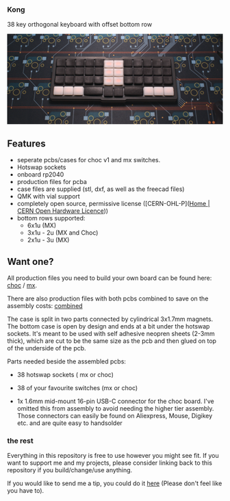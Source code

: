 ### Kong

38 key orthogonal keyboard with offset bottom row

![top](img/choc_top.png)

## Features

- seperate pcbs/cases for choc v1 and mx switches.
- Hotswap sockets
- onboard rp2040
- production files for pcba
- case files are supplied (stl, dxf, as well as the freecad files)
- QMK with vial support
- completely open source, permissive license ([CERN-OHL-P]([Home | CERN Open Hardware Licence](https://cern-ohl.web.cern.ch/home)))
- bottom rows supported: 
  - 6x1u (MX)
  - 3x1u - 2u (MX and Choc)
  - 2x1u - 3u (MX)

## Want one?

All production files you need to build your own board can be found here: [choc](./prod/choc) / [mx](./prod/mx).

There are also production files with both pcbs combined to save on the assembly costs: [combined](./prod/combined)

The case is split in two parts connected by cylindrical 3x1.7mm magnets. The bottom case is open by design and ends at a bit under the hotswap sockets. It's meant to be used with self adhesive neopren sheets (2-3mm thick), which are cut to be the same size as the pcb and then glued on top of the underside of the pcb.

Parts needed beside the assembled pcbs:

- 38 hotswap sockets ( mx or choc)

- 38 of your favourite switches (mx or choc)

- 1x 1.6mm mid-mount 16-pin USB-C connector for the choc board. I've omitted this from assembly to avoid needing the higher tier assembly. Those connectors can easily be found on Aliexpress, Mouse, Digikey etc. and are quite easy to handsolder

### the rest

Everything in this repository is free to use however you might see fit. If you want to support me and my projects, please consider linking back to this repository if you build/change/use anything.

If you would like to send me a tip, you could do it [here](https://ko-fi.com/weteor) (Please don't feel like you have to).
